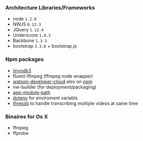 

### Architecture Libraries/Frameworks

- node `1.2.0`
- NWJS `0.12.3`
- JQuery `1.12.4`
- Underscore `1.8.3`
- Backbone `1.3.3`
- bootstrap `3.3.6` + bootstrap.js


### Npm packages 

- [linvodb3](https://github.com/Ivshti/linvodb3)
- fluent-ffmpeg (ffmpeg node wrapper)
- [watson-developer-cloud](https://github.com/watson-developer-cloud/node-sdk#speech-to-text) also on [npm](https://www.npmjs.com/package/watson-developer-cloud)
- nw-builder (for deployment/packaging)
- [app-module-path](https://github.com/pietrop/nwjs_boilerplate#local-modules-path)
- [dotenv](https://github.com/motdotla/dotenv) for enviroment variabls
- [thresds]() to handle transcribing multiple videos at same time

### Binaires for Os X

- ffmpeg 
- ffprobe 